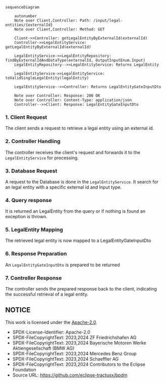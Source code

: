 ````mermaid
sequenceDiagram

    autonumber
    Note over Client,Controller: Path: /input/legal-entities/{externalId}
    Note over Client,Controller: Method: GET

    Client->>Controller: getLegalEntityByExternalId(externalId)
    Controller->>LegalEntityService: getLegalEntityByExternalId(externalId)

    LegalEntityService->>LegalEntityRepository: findByExternalIdAndDataType(externalId, OutputInputEnum.Input)
    LegalEntityRepository-->>LegalEntityService: Returns LegalEntity

    LegalEntityService->>LegalEntityService: toValidSingleLegalEntity(legalEntity)

    LegalEntityService-->>Controller: Returns LegalEntityGateInputDto

    Note over Controller: Response: 200 OK 
    Note over Controller: Content-Type: application/json
    Controller-->>Client: Response: LegalEntityGateInputDto

````

### 1. Client Request

The client sends a request to retrieve a legal entity using an external id.

### 2. Controller Handling

The controller receives the client's request and forwards it to the `LegalEntityService` for processing.

### 3. Database Request

A request to the Database is done in the `LegalEntityService`. It search for an legal entity with a specific external id and Input type.

### 4. Query response

It is returned an LegalEntity from the query or if nothing is found an exception is thrown.

### 5. LegalEntity Mapping

The retrieved legal entity is now mapped to a LegalEntityGateInputDto

### 6. Response Preparation

An `LegalEntityGateInputDto` is prepared to be returned

### 7. Controller Response

The controller sends the prepared response back to the client, indicating the successful retrieval of a legal entity.

## NOTICE

This work is licensed under the [Apache-2.0](https://www.apache.org/licenses/LICENSE-2.0).

- SPDX-License-Identifier: Apache-2.0
- SPDX-FileCopyrightText: 2023,2024 ZF Friedrichshafen AG
- SPDX-FileCopyrightText: 2023,2024 Bayerische Motoren Werke Aktiengesellschaft (BMW AG)
- SPDX-FileCopyrightText: 2023,2024 Mercedes Benz Group
- SPDX-FileCopyrightText: 2023,2024 Schaeffler AG
- SPDX-FileCopyrightText: 2023,2024 Contributors to the Eclipse Foundation
- Source URL: https://github.com/eclipse-tractusx/bpdm
